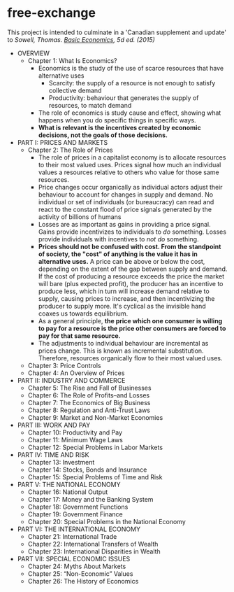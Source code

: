 # free-exchange
This project is intended to culminate in a 'Canadian supplement and update' to _Sowell, Thomas. [Basic Economics](https://www.amazon.ca/Basic-Economics-Thomas-Sowell/dp/0465060730), 5d ed. (2015)_

* OVERVIEW
  * Chapter 1: What Is Economics?
    * Economics is the study of the use of scarce resources that have alternative uses
      * Scarcity: the supply of a resource is not enough to satisfy collective demand
      * Productivity: behaviour that generates the supply of resources, to match demand
    * The role of economics is study cause and effect, showing what happens when you do specific things in specific ways.
    * **What is relevant is the incentives created by economic decisions, not the goals of those decisions.**
* PART I:  PRICES AND MARKETS
  * Chapter 2: The Role of Prices 
    * The role of prices in a capitalist economy is to allocate resources to their most valued uses. Prices signal how much an individual values a resources relative to others who value for those same resources.
    * Price changes occur organically as individual actors adjust their behaviour to account for changes in supply and demand. 
      No individual or set of individuals (or bureaucracy) can read and react to the constant flood of price signals generated by the activity of billions of humans
    * Losses are as important as gains in providing a price signal. Gains provide incentivizes to individuals to _do_ something. Losses provide individuals with incentives to _not do_ something.
    * **Prices should not be confused with cost. From the standpoint of society, the "cost" of anything is the value it has in alternative uses.** A price can be above or below the cost, depending on the extent of the gap between supply and demand. If the cost of producing a resource exceeds the price the market will bare (plus expected profit), the producer has an incentive to produce less, which in turn will increase demand relative to supply, causing prices to increase, and then incentivizing the producer to supply more. It's cyclical as the invisible hand coaxes us towards equilibrium.
    * As a general principle, **the price which one consumer is willing to pay for a resource is the price other consumers are forced to pay for that same resource.**
    * The adjustments to individual behaviour are incremental as prices change. This is known as incremental substitution. Therefore, resources organically flow to their most valued uses.
  * Chapter 3: Price Controls 
  * Chapter 4: An Overview of Prices 
* PART II: INDUSTRY AND COMMERCE 
  * Chapter 5: The Rise and Fall of Businesses
  * Chapter 6: The Role of Profits–and Losses 
  * Chapter 7: The Economics of Big Business 
  * Chapter 8: Regulation and Anti-Trust Laws 
  * Chapter 9: Market and Non-Market Economies 
* PART III: WORK AND PAY 
  * Chapter 10: Productivity and Pay 
  * Chapter 11: Minimum Wage Laws 
  * Chapter 12: Special Problems in Labor Markets 
* PART IV: TIME AND RISK 
  * Chapter 13: Investment 
  * Chapter 14: Stocks, Bonds and Insurance 
  * Chapter 15: Special Problems of Time and Risk 
* PART V: THE NATIONAL ECONOMY 
  * Chapter 16: National Output 
  * Chapter 17: Money and the Banking System 
  * Chapter 18: Government Functions 
  * Chapter 19: Government Finance 
  * Chapter 20: Special Problems in the National Economy 
* PART  VI: THE  INTERNATIONAL ECONOMY 
  * Chapter 21: International Trade 
  * Chapter 22: International Transfers of Wealth 
  * Chapter 23: International Disparities in Wealth 
* PART  VII: SPECIAL ECONOMIC ISSUES
  * Chapter 24: Myths About Markets 
  * Chapter 25: “Non-Economic” Values 
  * Chapter 26: The History of Economics 
    